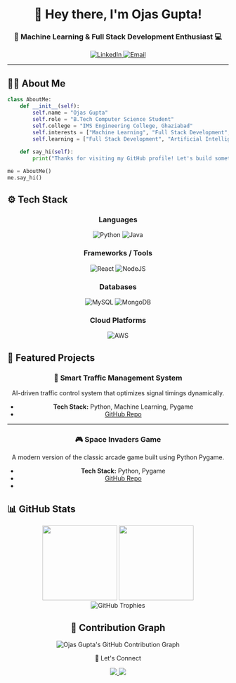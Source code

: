 <!-- Banner -->
<h1 align="center">👋 Hey there, I'm Ojas Gupta!</h1>
<h3 align="center">🚀 Machine Learning & Full Stack Development Enthusiast 💻</h3>

<p align="center">
  <a href="http://www.linkedin.com/in/ojas-gupta-883804278/">
    <img src="https://img.shields.io/badge/LinkedIn-0077B5?style=for-the-badge&logo=linkedin&logoColor=white" alt="LinkedIn" />
  </a>
  <a href="mailto:ojasgupta2003@gmail.com">
    <img src="https://img.shields.io/badge/Email-D14836?style=for-the-badge&logo=gmail&logoColor=white" alt="Email" />
  </a>
</p>

---

## 🧑‍💻 About Me

```python
class AboutMe:
    def __init__(self):
        self.name = "Ojas Gupta"
        self.role = "B.Tech Computer Science Student"
        self.college = "IMS Engineering College, Ghaziabad"
        self.interests = ["Machine Learning", "Full Stack Development", "Problem Solving"]
        self.learning = ["Full Stack Development", "Artificial Intelligence"]
    
    def say_hi(self):
        print("Thanks for visiting my GitHub profile! Let's build something awesome together 🚀")

me = AboutMe()
me.say_hi()
```

## ⚙️ Tech Stack
<div align="center">

  ### **Languages**
  ![Python](https://img.shields.io/badge/Python-3776AB?style=for-the-badge&logo=python&logoColor=white)
  ![Java](https://img.shields.io/badge/Java-ED8B00?style=for-the-badge&logo=openjdk&logoColor=white)

  ### **Frameworks / Tools**
  ![React](https://img.shields.io/badge/React-61DAFB?style=for-the-badge&logo=react&logoColor=black)
  ![NodeJS](https://img.shields.io/badge/Node.js-339933?style=for-the-badge&logo=nodedotjs&logoColor=white)
  
  ### **Databases**
  ![MySQL](https://img.shields.io/badge/MySQL-4479A1?style=for-the-badge&logo=mysql&logoColor=white)
  ![MongoDB](https://img.shields.io/badge/MongoDB-4EA94B?style=for-the-badge&logo=mongodb&logoColor=white)
  
  ### **Cloud Platforms**
  ![AWS](https://img.shields.io/badge/AWS-232F3E?style=for-the-badge&logo=amazonaws&logoColor=white)
</div>

## 📂 Featured Projects
<div align="center">
  
  ### 🚦 Smart Traffic Management System
  AI-driven traffic control system that optimizes signal timings dynamically.
  - **Tech Stack:** Python, Machine Learning, Pygame  
  - [GitHub Repo](https://github.com/ojas-03/STMS)
  
  ---
  
  ### 🎮 Space Invaders Game
  A modern version of the classic arcade game built using Python Pygame.
  - **Tech Stack:** Python, Pygame  
  - [GitHub Repo](https://github.com/ojas-03/Space-Invaders-Pygame-)
  - 
</div>

## 📊 GitHub Stats
<div align="center"> <img src="https://github-readme-stats.vercel.app/api?username=ojas-03&show_icons=true&theme=tokyonight&hide_border=true&count_private=true" height="170" /> <img src="https://github-readme-stats.vercel.app/api/top-langs/?username=ojas-03&layout=compact&theme=tokyonight&hide_border=true" height="170" /> </div>
<div align="center"> <img src="https://github-profile-trophy.vercel.app/?username=ojas-03&theme=radical&no-frame=true&row=1&column=6" alt="GitHub Trophies" />

## 🚀 Contribution Graph
<div align="center"> <img src="https://github-readme-activity-graph.vercel.app/graph?username=ojas-03&theme=tokyo-night&hide_border=true" alt="Ojas Gupta's GitHub Contribution Graph" /> </div>

🤝 Let's Connect
<div align="center"> <a href="http://www.linkedin.com/in/ojas-gupta-883804278/"> <img src="https://img.shields.io/badge/LinkedIn-0077B5?style=for-the-badge&logo=linkedin&logoColor=white" /> </a> <a href="mailto:ojasgupta2003@gmail.com"> <img src="https://img.shields.io/badge/Email-D14836?style=for-the-badge&logo=gmail&logoColor=white" /> </a> </div>
